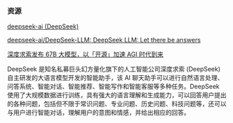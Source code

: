 ### 资源

[deepseek-ai (DeepSeek)](https://huggingface.co/deepseek-ai)

[deepseek-ai/DeepSeek-LLM: DeepSeek LLM: Let there be answers](https://github.com/deepseek-ai/DeepSeek-LLM)

[深度求索发布 67B 大模型，以「开源」加速 AGI 时代到来](https://mp.weixin.qq.com/s/Zj7gPGqJ8UTTxp1umfWjKQ)

DeepSeek 是知名私募巨头幻方量化旗下的人工智能公司深度求索 (DeepSeek) 自主研发的大语言模型开发的智能助手，该 AI 聊天助手可以进行自然语言处理、问答系统、智能对话、智能推荐、智能写作和智能客服等多种任务。DeepSeek 使用了大规模数据进行训练，具有强大的语言理解和生成能力，可以回答用户提出的各种问题，包括但不限于常识问题、专业问题、历史问题、科技问题等，还可以与用户进行智能对话，理解用户的意图和情感，并给出相应的回答。